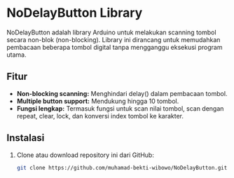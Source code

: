 # NoDelayButton Library

NoDelayButton adalah library Arduino untuk melakukan scanning tombol secara non-blok (non-blocking). Library ini dirancang untuk memudahkan pembacaan beberapa tombol digital tanpa mengganggu eksekusi program utama.

## Fitur

- **Non-blocking scanning:** Menghindari delay() dalam pembacaan tombol.
- **Multiple button support:** Mendukung hingga 10 tombol.
- **Fungsi lengkap:** Termasuk fungsi untuk scan nilai tombol, scan dengan repeat, clear, lock, dan konversi index tombol ke karakter.

## Instalasi

1. Clone atau download repository ini dari GitHub:
   ```bash
   git clone https://github.com/muhamad-bekti-wibowo/NoDelayButton.git
